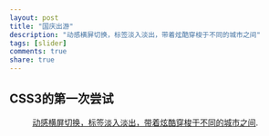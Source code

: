 ```yaml
---
layout: post
title: "国庆出游"
description: "动感横屏切换，标签淡入淡出，带着炫酷穿梭于不同的城市之间"
tags: [slider]
comments: true
share: true
---
```


## CSS3的第一次尝试
<figure>
    <a href="http://www.wanggou.com/sports/promote/2013/national_day.shtml"><img src="{{ site.url }}/img/ggcy.jpg" alt=""></a>
    <figcaption><a href="http://www.wanggou.com/sports/promote/2013/national_day.shtml" title="动感横屏切换，标签淡入淡出，带着炫酷穿梭于不同的城市之间">动感横屏切换，标签淡入淡出，带着炫酷穿梭于不同的城市之间</a>.</figcaption>
</figure>
